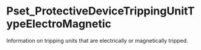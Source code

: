 # Pset_ProtectiveDeviceTrippingUnitTypeElectroMagnetic

Information on tripping units that are electrically or magnetically tripped.<!-- end of definition -->
